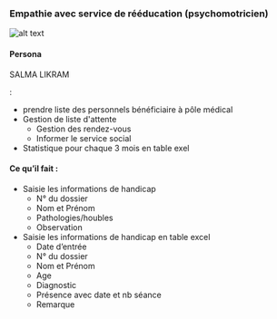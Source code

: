 
### Empathie avec service de rééducation (psychomotricien)
![alt text]({{site.baseurl}}/pole-médicale/images/Psychomotricien.png)
#### Persona
SALMA LIKRAM

  : 
- prendre liste des personnels bénéficiaire à pôle médical
- Gestion de liste d'attente 
  - Gestion des rendez-vous
  - Informer le service social
- Statistique pour chaque 3 mois en table exel

#### Ce qu’il fait :
- Saisie les informations de handicap
  - N° du dossier
  - Nom et Prénom
  - Pathologies/houbles
  - Observation
- Saisie les informations de handicap en table excel
  - Date d’entrée
  - N° du dossier
  - Nom et Prénom
  -  Age
  - Diagnostic
  - Présence avec date et nb séance
  - Remarque

